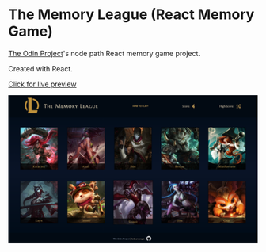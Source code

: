 # The Memory League (React Memory Game)

[The Odin Project](https://www.theodinproject.com/lessons/node-path-javascript-memory-card)'s node path React memory game project.

Created with React.

[Click for live preview](https://fatiharapoglu.github.io/memory-lol)

![RPS](src/assets/readme.png)
